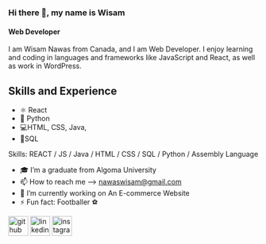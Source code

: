 ### Hi there 👋, my name is Wisam
#### Web Developer
I am Wisam Nawas from Canada, and I am Web Developer. I enjoy learning and coding in languages and frameworks like JavaScript and React, as well as work in WordPress.

## Skills and Experience
* ⚛ React
* 🐍 Python
* 💻HTML, CSS, Java,
* 🔌SQL

Skills: REACT / JS / Java / HTML / CSS / SQL / Python / Assembly Language 

- 🎓 I’m a graduate from Algoma University
-  📫 How to reach me --> nawaswisam@gmail.com
-  🔭 I’m currently working on An E-commerce Website
- ⚡ Fun fact: Footballer ⚽ 


[<img src='https://cdn.jsdelivr.net/npm/simple-icons@3.0.1/icons/github.svg' alt='github' height='40'>](https://github.com/Wisam-Nawas)  [<img src='https://cdn.jsdelivr.net/npm/simple-icons@3.0.1/icons/linkedin.svg' alt='linkedin' height='40'>](https://www.linkedin.com/in/wisam-nawas-01616123b/)  [<img src='https://cdn.jsdelivr.net/npm/simple-icons@3.0.1/icons/instagram.svg' alt='instagram' height='40'>](https://www.instagram.com/_wi.sa_10/)  

